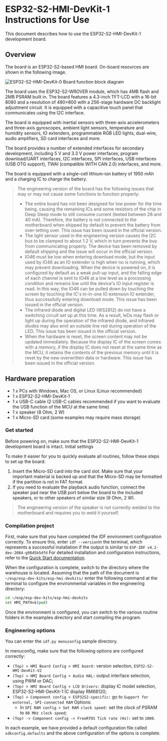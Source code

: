 # ESP32-S2-HMI-DevKit-1 Instructions for Use

This document describes how to use the ESP32-S2-HMI-DevKit-1 development board.
## Overview

The board is an ESP32-S2-based HMI board. On-board resources are shown in the following image.

![ESP32-S2-HMI-DevKit-0 Board function block diagram](docs/_static/board_func.jpg)

The board uses the ESP32-S2-WROVER module, which has 4MB flash and 2MB PSRAM built in. The board features a 4.3-inch TFT-LCD with a 16-bit 8080 and a resolution of 480×800 with a 256-stage hardware DC backlight adjustment circuit. It is equipped with a capacitive touch panel that communicates using the I2C interface.

The board is equipped with inertial sensors with three-axis accelerometers and three-axis gyroscopes, ambient light sensors, temperature and humidity sensors, IO extenders, programmable RGB LED lights, dual-wire, audio amplifiers, SD card interfaces and more.

The board provides a number of extended interfaces for secondary development, including 5 V and 3.3 V power interfaces, program download/UART interfaces, I2C interfaces, SPI interfaces, USB interfaces (USB OTG support), TWAI (compatible WITH CAN 2.0) interfaces, and more.

The board is equipped with a single-cell lithium-ion battery of 1950 mAh and a charging IC to charge the battery.

> The engineering version of the board has the following issues that may or may not cause some functions to function properly:
>
>- The entire board has not been designed for low power for the time being, causing the remaining ICs and some resistors of the chip in Deep Sleep mode to still consume current (tested between 28 and 40 mA). Therefore, the battery is not connected to the motherboard when shipped by default to prevent the battery from over-letting over. This issue has been issued in the official version.
>- The light sensor used in the engineering version causes the I2C bus to be clamped to about 1.2 V, which in turn prevents the bus from communicating properly. The device has been removed by default shipping and the issue will occur in the official version.
>- IO46 must be low when entering download mode, but the input used by IO46 as an IO extender is high when no is running, which may prevent downloading. When the device is powered on, it is configured by default as a weak pull-up input, and the falling edge of each channel is sent to IO46 at a low level as a processing condition and remains low until the device's IO input register is read. In this way, the IO46 can be pulled down by touching the screen by touching the IC's in-in-one IO extension IO extender, thus successfully entering download mode. This issue has been issued in the official version.
>- The infrared diode and digital LED (WS2812) do not have a switching circuit set up at this time. As a result, leDs may flash or light up during the operation of the infrared diode, and infrared diodes may also emit an outside line red during operation of the LED. This issue has been issued in the official version.
>- When the hardware is reset, the screen content may not be updated immediately. Because the display IC of the screen comes with a memory, if the display IC does not reset at the same time as the MCU, it retains the contents of the previous memory until it is reset by the new overwritten data or hardware. This issue has been issued in the official version.

## Hardware preparation

- 1 x PCs with Windows, Mac OS, or Linux (Linux recommended)
- 1 x ESP32-S2-HMI-DevKit-1
- 1 x USB-C cable (2 USB-C cables recommended if you want to evaluate the USB function of the MCU at the same time)
- 1 x speaker (8 Ohm, 2 W)
- 1 x Micro-SD card (some examples may require mass storage)

### Get started

Before powering on, make sure that the ESP32-S2-HMI-DevKit-1 development board is intact.
Initial settings

To make it easier for you to quickly evaluate all routines, follow these steps to set up the board:

1. Insert the Micro-SD card into the card slot. Make sure that your important material is backed up and that the Micro-SD may be formatted if the partition is not in FAT format.
2. If you need to evaluate the playback audio function, connect the speaker pad near the USB port below the board to the included speakers, or to other speakers of similar size (8 Ohm, 2 W).

> The engineering version of the speaker is not currently welded to the motherboard and requires you to weld it yourself.

### Compilation project

First, make sure that you have completed the IDF environment configuration correctly. To ensure this, enter `idf --version`in the terminal, which represents a successful installation if the output is similar to `ESP-IDF v4.2-dev-2084-g98d5b5dfd` For detailed installation and configuration instructions, refer to the [Quick Start documentation](https://docs.espressif.com/projects/esp-idf/en/latest/esp32s2/get-started/index.html).

When the configuration is complete, switch to the directory where the warehouse is located. Assuming that the path of the document is `~/esp/esp-dev-kits/esp-hmi-devkits/` enter the following command at the terminal to configure the environmental variables in the engineering directory:
```bash
cd ~/esp/esp-dev-kits/esp-hmi-devkits
set HMI_PATH=$(pwd)
```
Once the environment is configured, you can switch to the various routine folders in the examples directory and start compiling the program.
### Engineering options

You can enter the `idf.py menuconfig` sample directory.

In menuconfig, make sure that the following options are configured correctly:

- `(Top) > HMI Board Config > HMI board:` version selection, `ESP32-S2-HMI-DevKit-V2`
- `(Top) > HMI Board Config > Audio HAL:` output interface selection, using PWM or DAC;
- `(Top) > HMI Board Config > LCD Drivers:` display IC model selection, ESP32-S2-HMI-DevKit-1 IC display RM68120;
- `(Top) > Component config > ESP32S2-specific:` go to `Support for external, SPI-connected RAM` Options:
   - In `SPI RAM config > Set RAM clock speed:` set the clock of PSRAM to `80 MHz clock speed`;
- `(Top) -> Component config -> FreeRTOS Tick rate (Hz):` set to `1000`.

In each example, we have provided a default configuration file called `sdkconfig.defaults` and the above configuration of the options is complete.
